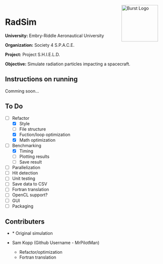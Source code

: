 <img align="right" width="120" height="120" title="Burst Logo" src="https://raw.githubusercontent.com/MrPilotMan/RadSim/master/Embry-Riddle_Aeronautical_University_Seal.png?token=Af-nljz_KQtFsJw03LrQ5G0AUbtcKaTrks5bzUiqwA%3D%3D" />

# RadSim
**University:** Embry-Riddle Aeronautical University

**Organization:** Society 4 S.P.A.C.E.

**Project:** Project S.H.I.E.L.D.

**Objective:** Simulate radiation particles impacting a spacecraft.

## Instructions on running
Comming soon...

## To Do
* [ ] Refactor
    * [X] Style
    * [ ] File structure
    * [X] Fuction/loop optimization
    * [X] Math optimization
* [ ] Benchmarking
   * [X] Timing
   * [ ] Plotting results
   * [ ] Save result
* [ ] Parallelization
* [ ] Hit detection
* [ ] Unit testing
* [ ] Save data to CSV
* [ ] Fortran translation
* [ ] OpenCL support?
* [ ] GUI
* [ ] Packaging

## Contributers
* <name>
  * Original simulation
    
* Sam Kopp (Github Username - MrPilotMan)
  * Refactor/optimization
  * Fortran translation

